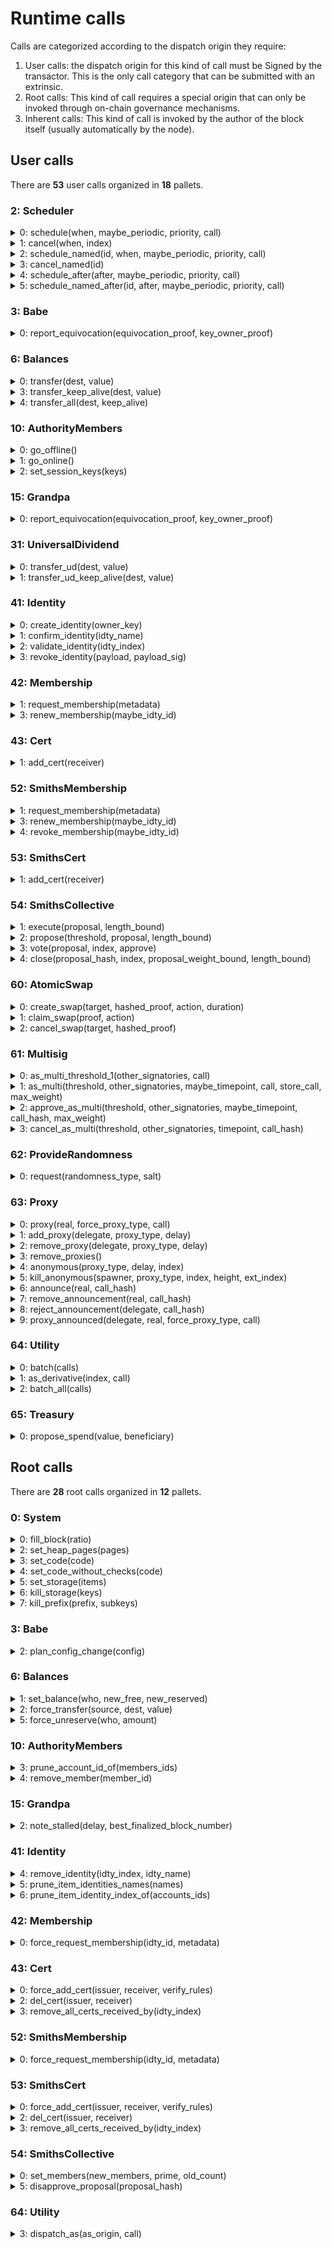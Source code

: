 # Runtime calls

Calls are categorized according to the dispatch origin they require:

1. User calls: the dispatch origin for this kind of call must be Signed by
the transactor. This is the only call category that can be submitted with an extrinsic.
1. Root calls: This kind of call requires a special origin that can only be invoked
through on-chain governance mechanisms.
1. Inherent calls: This kind of call is invoked by the author of the block itself
(usually automatically by the node).


## User calls

There are **53** user calls organized in **18** pallets.

### 2: Scheduler

<details><summary>0: schedule(when, maybe_periodic, priority, call)</summary>
<p>

### Index

`0`

### Documentation

Anonymously schedule a task.

### Types of parameters

```rust
when: T::BlockNumber,
maybe_periodic: Option<schedule::Period<T::BlockNumber>>,
priority: schedule::Priority,
call: Box<CallOrHashOf<T>>
```

</p>
</details>

<details><summary>1: cancel(when, index)</summary>
<p>

### Index

`1`

### Documentation

Cancel an anonymously scheduled task.

### Types of parameters

```rust
when: T::BlockNumber,
index: u32
```

</p>
</details>

<details><summary>2: schedule_named(id, when, maybe_periodic, priority, call)</summary>
<p>

### Index

`2`

### Documentation

Schedule a named task.

### Types of parameters

```rust
id: Vec<u8>,
when: T::BlockNumber,
maybe_periodic: Option<schedule::Period<T::BlockNumber>>,
priority: schedule::Priority,
call: Box<CallOrHashOf<T>>
```

</p>
</details>

<details><summary>3: cancel_named(id)</summary>
<p>

### Index

`3`

### Documentation

Cancel a named scheduled task.

### Types of parameters

```rust
id: Vec<u8>
```

</p>
</details>

<details><summary>4: schedule_after(after, maybe_periodic, priority, call)</summary>
<p>

### Index

`4`

### Documentation

Anonymously schedule a task after a delay.


### Types of parameters

```rust
after: T::BlockNumber,
maybe_periodic: Option<schedule::Period<T::BlockNumber>>,
priority: schedule::Priority,
call: Box<CallOrHashOf<T>>
```

</p>
</details>

<details><summary>5: schedule_named_after(id, after, maybe_periodic, priority, call)</summary>
<p>

### Index

`5`

### Documentation

Schedule a named task after a delay.


### Types of parameters

```rust
id: Vec<u8>,
after: T::BlockNumber,
maybe_periodic: Option<schedule::Period<T::BlockNumber>>,
priority: schedule::Priority,
call: Box<CallOrHashOf<T>>
```

</p>
</details>


### 3: Babe

<details><summary>0: report_equivocation(equivocation_proof, key_owner_proof)</summary>
<p>

### Index

`0`

### Documentation

Report authority equivocation/misbehavior. This method will verify
the equivocation proof and validate the given key ownership proof
against the extracted offender. If both are valid, the offence will
be reported.

### Types of parameters

```rust
equivocation_proof: Box<EquivocationProof<T::Header>>,
key_owner_proof: T::KeyOwnerProof
```

</p>
</details>


### 6: Balances

<details><summary>0: transfer(dest, value)</summary>
<p>

### Index

`0`

### Documentation

Transfer some liquid free balance to another account.

`transfer` will set the `FreeBalance` of the sender and receiver.
If the sender's account is below the existential deposit as a result
of the transfer, the account will be reaped.

The dispatch origin for this call must be `Signed` by the transactor.


### Types of parameters

```rust
dest: <T::Lookup as StaticLookup>::Source,
value: T::Balance
```

</p>
</details>

<details><summary>3: transfer_keep_alive(dest, value)</summary>
<p>

### Index

`3`

### Documentation

Same as the [`transfer`] call, but with a check that the transfer will not kill the
origin account.

99% of the time you want [`transfer`] instead.

[`transfer`]: struct.Pallet.html#method.transfer

### Types of parameters

```rust
dest: <T::Lookup as StaticLookup>::Source,
value: T::Balance
```

</p>
</details>

<details><summary>4: transfer_all(dest, keep_alive)</summary>
<p>

### Index

`4`

### Documentation

Transfer the entire transferable balance from the caller account.

NOTE: This function only attempts to transfer _transferable_ balances. This means that
any locked, reserved, or existential deposits (when `keep_alive` is `true`), will not be
transferred by this function. To ensure that this function results in a killed account,
you might need to prepare the account by removing any reference counters, storage
deposits, etc...

The dispatch origin of this call must be Signed.

- `dest`: The recipient of the transfer.
- `keep_alive`: A boolean to determine if the `transfer_all` operation should send all
  of the funds the account has, causing the sender account to be killed (false), or
  transfer everything except at least the existential deposit, which will guarantee to
  keep the sender account alive (true). # <weight>
- O(1). Just like transfer, but reading the user's transferable balance first.
  #</weight>

### Types of parameters

```rust
dest: <T::Lookup as StaticLookup>::Source,
keep_alive: bool
```

</p>
</details>


### 10: AuthorityMembers

<details><summary>0: go_offline()</summary>
<p>

### Index

`0`

### Documentation



</p>
</details>

<details><summary>1: go_online()</summary>
<p>

### Index

`1`

### Documentation



</p>
</details>

<details><summary>2: set_session_keys(keys)</summary>
<p>

### Index

`2`

### Documentation



### Types of parameters

```rust
keys: T::KeysWrapper
```

</p>
</details>


### 15: Grandpa

<details><summary>0: report_equivocation(equivocation_proof, key_owner_proof)</summary>
<p>

### Index

`0`

### Documentation

Report voter equivocation/misbehavior. This method will verify the
equivocation proof and validate the given key ownership proof
against the extracted offender. If both are valid, the offence
will be reported.

### Types of parameters

```rust
equivocation_proof: Box<EquivocationProof<T::Hash, T::BlockNumber>>,
key_owner_proof: T::KeyOwnerProof
```

</p>
</details>


### 31: UniversalDividend

<details><summary>0: transfer_ud(dest, value)</summary>
<p>

### Index

`0`

### Documentation

Transfer some liquid free balance to another account, in milliUD.

### Types of parameters

```rust
dest: <T::Lookup as StaticLookup>::Source,
value: BalanceOf<T>
```

</p>
</details>

<details><summary>1: transfer_ud_keep_alive(dest, value)</summary>
<p>

### Index

`1`

### Documentation

Transfer some liquid free balance to another account, in milliUD.

### Types of parameters

```rust
dest: <T::Lookup as StaticLookup>::Source,
value: BalanceOf<T>
```

</p>
</details>


### 41: Identity

<details><summary>0: create_identity(owner_key)</summary>
<p>

### Index

`0`

### Documentation



### Types of parameters

```rust
owner_key: T::AccountId
```

</p>
</details>

<details><summary>1: confirm_identity(idty_name)</summary>
<p>

### Index

`1`

### Documentation



### Types of parameters

```rust
idty_name: IdtyName
```

</p>
</details>

<details><summary>2: validate_identity(idty_index)</summary>
<p>

### Index

`2`

### Documentation



### Types of parameters

```rust
idty_index: T::IdtyIndex
```

</p>
</details>

<details><summary>3: revoke_identity(payload, payload_sig)</summary>
<p>

### Index

`3`

### Documentation



### Types of parameters

```rust
payload: RevocationPayload<T::AccountId, T::Hash>,
payload_sig: T::RevocationSignature
```

</p>
</details>


### 42: Membership

<details><summary>1: request_membership(metadata)</summary>
<p>

### Index

`1`

### Documentation



### Types of parameters

```rust
metadata: T::MetaData
```

</p>
</details>

<details><summary>3: renew_membership(maybe_idty_id)</summary>
<p>

### Index

`3`

### Documentation



### Types of parameters

```rust
maybe_idty_id: Option<T::IdtyId>
```

</p>
</details>


### 43: Cert

<details><summary>1: add_cert(receiver)</summary>
<p>

### Index

`1`

### Documentation



### Types of parameters

```rust
receiver: T::AccountId
```

</p>
</details>


### 52: SmithsMembership

<details><summary>1: request_membership(metadata)</summary>
<p>

### Index

`1`

### Documentation



### Types of parameters

```rust
metadata: T::MetaData
```

</p>
</details>

<details><summary>3: renew_membership(maybe_idty_id)</summary>
<p>

### Index

`3`

### Documentation



### Types of parameters

```rust
maybe_idty_id: Option<T::IdtyId>
```

</p>
</details>

<details><summary>4: revoke_membership(maybe_idty_id)</summary>
<p>

### Index

`4`

### Documentation



### Types of parameters

```rust
maybe_idty_id: Option<T::IdtyId>
```

</p>
</details>


### 53: SmithsCert

<details><summary>1: add_cert(receiver)</summary>
<p>

### Index

`1`

### Documentation



### Types of parameters

```rust
receiver: T::AccountId
```

</p>
</details>


### 54: SmithsCollective

<details><summary>1: execute(proposal, length_bound)</summary>
<p>

### Index

`1`

### Documentation

Dispatch a proposal from a member using the `Member` origin.

Origin must be a member of the collective.


### Types of parameters

```rust
proposal: Box<<T as Config<I>>::Proposal>,
length_bound: u32
```

</p>
</details>

<details><summary>2: propose(threshold, proposal, length_bound)</summary>
<p>

### Index

`2`

### Documentation

Add a new proposal to either be voted on or executed directly.

Requires the sender to be member.

`threshold` determines whether `proposal` is executed directly (`threshold < 2`)
or put up for voting.


### Types of parameters

```rust
threshold: MemberCount,
proposal: Box<<T as Config<I>>::Proposal>,
length_bound: u32
```

</p>
</details>

<details><summary>3: vote(proposal, index, approve)</summary>
<p>

### Index

`3`

### Documentation

Add an aye or nay vote for the sender to the given proposal.

Requires the sender to be a member.

Transaction fees will be waived if the member is voting on any particular proposal
for the first time and the call is successful. Subsequent vote changes will charge a
fee.

### Types of parameters

```rust
proposal: T::Hash,
index: ProposalIndex,
approve: bool
```

</p>
</details>

<details><summary>4: close(proposal_hash, index, proposal_weight_bound, length_bound)</summary>
<p>

### Index

`4`

### Documentation

Close a vote that is either approved, disapproved or whose voting period has ended.

May be called by any signed account in order to finish voting and close the proposal.

If called before the end of the voting period it will only close the vote if it is
has enough votes to be approved or disapproved.

If called after the end of the voting period abstentions are counted as rejections
unless there is a prime member set and the prime member cast an approval.

If the close operation completes successfully with disapproval, the transaction fee will
be waived. Otherwise execution of the approved operation will be charged to the caller.

+ `proposal_weight_bound`: The maximum amount of weight consumed by executing the closed
proposal.
+ `length_bound`: The upper bound for the length of the proposal in storage. Checked via
`storage::read` so it is `size_of::<u32>() == 4` larger than the pure length.


### Types of parameters

```rust
proposal_hash: T::Hash,
index: ProposalIndex,
proposal_weight_bound: Weight,
length_bound: u32
```

</p>
</details>


### 60: AtomicSwap

<details><summary>0: create_swap(target, hashed_proof, action, duration)</summary>
<p>

### Index

`0`

### Documentation

Register a new atomic swap, declaring an intention to send funds from origin to target
on the current blockchain. The target can claim the fund using the revealed proof. If
the fund is not claimed after `duration` blocks, then the sender can cancel the swap.

The dispatch origin for this call must be _Signed_.

- `target`: Receiver of the atomic swap.
- `hashed_proof`: The blake2_256 hash of the secret proof.
- `balance`: Funds to be sent from origin.
- `duration`: Locked duration of the atomic swap. For safety reasons, it is recommended
  that the revealer uses a shorter duration than the counterparty, to prevent the
  situation where the revealer reveals the proof too late around the end block.

### Types of parameters

```rust
target: T::AccountId,
hashed_proof: HashedProof,
action: T::SwapAction,
duration: T::BlockNumber
```

</p>
</details>

<details><summary>1: claim_swap(proof, action)</summary>
<p>

### Index

`1`

### Documentation

Claim an atomic swap.

The dispatch origin for this call must be _Signed_.

- `proof`: Revealed proof of the claim.
- `action`: Action defined in the swap, it must match the entry in blockchain. Otherwise
  the operation fails. This is used for weight calculation.

### Types of parameters

```rust
proof: Vec<u8>,
action: T::SwapAction
```

</p>
</details>

<details><summary>2: cancel_swap(target, hashed_proof)</summary>
<p>

### Index

`2`

### Documentation

Cancel an atomic swap. Only possible after the originally set duration has passed.

The dispatch origin for this call must be _Signed_.

- `target`: Target of the original atomic swap.
- `hashed_proof`: Hashed proof of the original atomic swap.

### Types of parameters

```rust
target: T::AccountId,
hashed_proof: HashedProof
```

</p>
</details>


### 61: Multisig

<details><summary>0: as_multi_threshold_1(other_signatories, call)</summary>
<p>

### Index

`0`

### Documentation

Immediately dispatch a multi-signature call using a single approval from the caller.

The dispatch origin for this call must be _Signed_.

- `other_signatories`: The accounts (other than the sender) who are part of the
multi-signature, but do not participate in the approval process.
- `call`: The call to be executed.

Result is equivalent to the dispatched result.


### Types of parameters

```rust
other_signatories: Vec<T::AccountId>,
call: Box<<T as Config>::Call>
```

</p>
</details>

<details><summary>1: as_multi(threshold, other_signatories, maybe_timepoint, call, store_call, max_weight)</summary>
<p>

### Index

`1`

### Documentation

Register approval for a dispatch to be made from a deterministic composite account if
approved by a total of `threshold - 1` of `other_signatories`.

If there are enough, then dispatch the call.

Payment: `DepositBase` will be reserved if this is the first approval, plus
`threshold` times `DepositFactor`. It is returned once this dispatch happens or
is cancelled.

The dispatch origin for this call must be _Signed_.

- `threshold`: The total number of approvals for this dispatch before it is executed.
- `other_signatories`: The accounts (other than the sender) who can approve this
dispatch. May not be empty.
- `maybe_timepoint`: If this is the first approval, then this must be `None`. If it is
not the first approval, then it must be `Some`, with the timepoint (block number and
transaction index) of the first approval transaction.
- `call`: The call to be executed.

NOTE: Unless this is the final approval, you will generally want to use
`approve_as_multi` instead, since it only requires a hash of the call.

Result is equivalent to the dispatched result if `threshold` is exactly `1`. Otherwise
on success, result is `Ok` and the result from the interior call, if it was executed,
may be found in the deposited `MultisigExecuted` event.


### Types of parameters

```rust
threshold: u16,
other_signatories: Vec<T::AccountId>,
maybe_timepoint: Option<Timepoint<T::BlockNumber>>,
call: OpaqueCall<T>,
store_call: bool,
max_weight: Weight
```

</p>
</details>

<details><summary>2: approve_as_multi(threshold, other_signatories, maybe_timepoint, call_hash, max_weight)</summary>
<p>

### Index

`2`

### Documentation

Register approval for a dispatch to be made from a deterministic composite account if
approved by a total of `threshold - 1` of `other_signatories`.

Payment: `DepositBase` will be reserved if this is the first approval, plus
`threshold` times `DepositFactor`. It is returned once this dispatch happens or
is cancelled.

The dispatch origin for this call must be _Signed_.

- `threshold`: The total number of approvals for this dispatch before it is executed.
- `other_signatories`: The accounts (other than the sender) who can approve this
dispatch. May not be empty.
- `maybe_timepoint`: If this is the first approval, then this must be `None`. If it is
not the first approval, then it must be `Some`, with the timepoint (block number and
transaction index) of the first approval transaction.
- `call_hash`: The hash of the call to be executed.

NOTE: If this is the final approval, you will want to use `as_multi` instead.


### Types of parameters

```rust
threshold: u16,
other_signatories: Vec<T::AccountId>,
maybe_timepoint: Option<Timepoint<T::BlockNumber>>,
call_hash: [u8; 32],
max_weight: Weight
```

</p>
</details>

<details><summary>3: cancel_as_multi(threshold, other_signatories, timepoint, call_hash)</summary>
<p>

### Index

`3`

### Documentation

Cancel a pre-existing, on-going multisig transaction. Any deposit reserved previously
for this operation will be unreserved on success.

The dispatch origin for this call must be _Signed_.

- `threshold`: The total number of approvals for this dispatch before it is executed.
- `other_signatories`: The accounts (other than the sender) who can approve this
dispatch. May not be empty.
- `timepoint`: The timepoint (block number and transaction index) of the first approval
transaction for this dispatch.
- `call_hash`: The hash of the call to be executed.


### Types of parameters

```rust
threshold: u16,
other_signatories: Vec<T::AccountId>,
timepoint: Timepoint<T::BlockNumber>,
call_hash: [u8; 32]
```

</p>
</details>


### 62: ProvideRandomness

<details><summary>0: request(randomness_type, salt)</summary>
<p>

### Index

`0`

### Documentation

Request a randomness

### Types of parameters

```rust
randomness_type: RandomnessType,
salt: H256
```

</p>
</details>


### 63: Proxy

<details><summary>0: proxy(real, force_proxy_type, call)</summary>
<p>

### Index

`0`

### Documentation

Dispatch the given `call` from an account that the sender is authorised for through
`add_proxy`.

Removes any corresponding announcement(s).

The dispatch origin for this call must be _Signed_.

Parameters:
- `real`: The account that the proxy will make a call on behalf of.
- `force_proxy_type`: Specify the exact proxy type to be used and checked for this call.
- `call`: The call to be made by the `real` account.


### Types of parameters

```rust
real: T::AccountId,
force_proxy_type: Option<T::ProxyType>,
call: Box<<T as Config>::Call>
```

</p>
</details>

<details><summary>1: add_proxy(delegate, proxy_type, delay)</summary>
<p>

### Index

`1`

### Documentation

Register a proxy account for the sender that is able to make calls on its behalf.

The dispatch origin for this call must be _Signed_.

Parameters:
- `proxy`: The account that the `caller` would like to make a proxy.
- `proxy_type`: The permissions allowed for this proxy account.
- `delay`: The announcement period required of the initial proxy. Will generally be
zero.


### Types of parameters

```rust
delegate: T::AccountId,
proxy_type: T::ProxyType,
delay: T::BlockNumber
```

</p>
</details>

<details><summary>2: remove_proxy(delegate, proxy_type, delay)</summary>
<p>

### Index

`2`

### Documentation

Unregister a proxy account for the sender.

The dispatch origin for this call must be _Signed_.

Parameters:
- `proxy`: The account that the `caller` would like to remove as a proxy.
- `proxy_type`: The permissions currently enabled for the removed proxy account.


### Types of parameters

```rust
delegate: T::AccountId,
proxy_type: T::ProxyType,
delay: T::BlockNumber
```

</p>
</details>

<details><summary>3: remove_proxies()</summary>
<p>

### Index

`3`

### Documentation

Unregister all proxy accounts for the sender.

The dispatch origin for this call must be _Signed_.

WARNING: This may be called on accounts created by `anonymous`, however if done, then
the unreserved fees will be inaccessible. **All access to this account will be lost.**


</p>
</details>

<details><summary>4: anonymous(proxy_type, delay, index)</summary>
<p>

### Index

`4`

### Documentation

Spawn a fresh new account that is guaranteed to be otherwise inaccessible, and
initialize it with a proxy of `proxy_type` for `origin` sender.

Requires a `Signed` origin.

- `proxy_type`: The type of the proxy that the sender will be registered as over the
new account. This will almost always be the most permissive `ProxyType` possible to
allow for maximum flexibility.
- `index`: A disambiguation index, in case this is called multiple times in the same
transaction (e.g. with `utility::batch`). Unless you're using `batch` you probably just
want to use `0`.
- `delay`: The announcement period required of the initial proxy. Will generally be
zero.

Fails with `Duplicate` if this has already been called in this transaction, from the
same sender, with the same parameters.

Fails if there are insufficient funds to pay for deposit.


### Types of parameters

```rust
proxy_type: T::ProxyType,
delay: T::BlockNumber,
index: u16
```

</p>
</details>

<details><summary>5: kill_anonymous(spawner, proxy_type, index, height, ext_index)</summary>
<p>

### Index

`5`

### Documentation

Removes a previously spawned anonymous proxy.

WARNING: **All access to this account will be lost.** Any funds held in it will be
inaccessible.

Requires a `Signed` origin, and the sender account must have been created by a call to
`anonymous` with corresponding parameters.

- `spawner`: The account that originally called `anonymous` to create this account.
- `index`: The disambiguation index originally passed to `anonymous`. Probably `0`.
- `proxy_type`: The proxy type originally passed to `anonymous`.
- `height`: The height of the chain when the call to `anonymous` was processed.
- `ext_index`: The extrinsic index in which the call to `anonymous` was processed.

Fails with `NoPermission` in case the caller is not a previously created anonymous
account whose `anonymous` call has corresponding parameters.


### Types of parameters

```rust
spawner: T::AccountId,
proxy_type: T::ProxyType,
index: u16,
height: T::BlockNumber,
ext_index: u32
```

</p>
</details>

<details><summary>6: announce(real, call_hash)</summary>
<p>

### Index

`6`

### Documentation

Publish the hash of a proxy-call that will be made in the future.

This must be called some number of blocks before the corresponding `proxy` is attempted
if the delay associated with the proxy relationship is greater than zero.

No more than `MaxPending` announcements may be made at any one time.

This will take a deposit of `AnnouncementDepositFactor` as well as
`AnnouncementDepositBase` if there are no other pending announcements.

The dispatch origin for this call must be _Signed_ and a proxy of `real`.

Parameters:
- `real`: The account that the proxy will make a call on behalf of.
- `call_hash`: The hash of the call to be made by the `real` account.


### Types of parameters

```rust
real: T::AccountId,
call_hash: CallHashOf<T>
```

</p>
</details>

<details><summary>7: remove_announcement(real, call_hash)</summary>
<p>

### Index

`7`

### Documentation

Remove a given announcement.

May be called by a proxy account to remove a call they previously announced and return
the deposit.

The dispatch origin for this call must be _Signed_.

Parameters:
- `real`: The account that the proxy will make a call on behalf of.
- `call_hash`: The hash of the call to be made by the `real` account.


### Types of parameters

```rust
real: T::AccountId,
call_hash: CallHashOf<T>
```

</p>
</details>

<details><summary>8: reject_announcement(delegate, call_hash)</summary>
<p>

### Index

`8`

### Documentation

Remove the given announcement of a delegate.

May be called by a target (proxied) account to remove a call that one of their delegates
(`delegate`) has announced they want to execute. The deposit is returned.

The dispatch origin for this call must be _Signed_.

Parameters:
- `delegate`: The account that previously announced the call.
- `call_hash`: The hash of the call to be made.


### Types of parameters

```rust
delegate: T::AccountId,
call_hash: CallHashOf<T>
```

</p>
</details>

<details><summary>9: proxy_announced(delegate, real, force_proxy_type, call)</summary>
<p>

### Index

`9`

### Documentation

Dispatch the given `call` from an account that the sender is authorized for through
`add_proxy`.

Removes any corresponding announcement(s).

The dispatch origin for this call must be _Signed_.

Parameters:
- `real`: The account that the proxy will make a call on behalf of.
- `force_proxy_type`: Specify the exact proxy type to be used and checked for this call.
- `call`: The call to be made by the `real` account.


### Types of parameters

```rust
delegate: T::AccountId,
real: T::AccountId,
force_proxy_type: Option<T::ProxyType>,
call: Box<<T as Config>::Call>
```

</p>
</details>


### 64: Utility

<details><summary>0: batch(calls)</summary>
<p>

### Index

`0`

### Documentation

Send a batch of dispatch calls.

May be called from any origin.

- `calls`: The calls to be dispatched from the same origin. The number of call must not
  exceed the constant: `batched_calls_limit` (available in constant metadata).

If origin is root then call are dispatch without checking origin filter. (This includes
bypassing `frame_system::Config::BaseCallFilter`).


### Types of parameters

```rust
calls: Vec<<T as Config>::Call>
```

</p>
</details>

<details><summary>1: as_derivative(index, call)</summary>
<p>

### Index

`1`

### Documentation

Send a call through an indexed pseudonym of the sender.

Filter from origin are passed along. The call will be dispatched with an origin which
use the same filter as the origin of this call.

NOTE: If you need to ensure that any account-based filtering is not honored (i.e.
because you expect `proxy` to have been used prior in the call stack and you do not want
the call restrictions to apply to any sub-accounts), then use `as_multi_threshold_1`
in the Multisig pallet instead.

NOTE: Prior to version *12, this was called `as_limited_sub`.

The dispatch origin for this call must be _Signed_.

### Types of parameters

```rust
index: u16,
call: Box<<T as Config>::Call>
```

</p>
</details>

<details><summary>2: batch_all(calls)</summary>
<p>

### Index

`2`

### Documentation

Send a batch of dispatch calls and atomically execute them.
The whole transaction will rollback and fail if any of the calls failed.

May be called from any origin.

- `calls`: The calls to be dispatched from the same origin. The number of call must not
  exceed the constant: `batched_calls_limit` (available in constant metadata).

If origin is root then call are dispatch without checking origin filter. (This includes
bypassing `frame_system::Config::BaseCallFilter`).


### Types of parameters

```rust
calls: Vec<<T as Config>::Call>
```

</p>
</details>


### 65: Treasury

<details><summary>0: propose_spend(value, beneficiary)</summary>
<p>

### Index

`0`

### Documentation

Put forward a suggestion for spending. A deposit proportional to the value
is reserved and slashed if the proposal is rejected. It is returned once the
proposal is awarded.


### Types of parameters

```rust
value: BalanceOf<T, I>,
beneficiary: <T::Lookup as StaticLookup>::Source
```

</p>
</details>



## Root calls

There are **28** root calls organized in **12** pallets.

### 0: System

<details><summary>0: fill_block(ratio)</summary>
<p>

### Index

`0`

### Documentation

A dispatch that will fill the block weight up to the given ratio.

### Types of parameters

```rust
ratio: Perbill
```

</p>
</details>

<details><summary>2: set_heap_pages(pages)</summary>
<p>

### Index

`2`

### Documentation

Set the number of pages in the WebAssembly environment's heap.

### Types of parameters

```rust
pages: u64
```

</p>
</details>

<details><summary>3: set_code(code)</summary>
<p>

### Index

`3`

### Documentation

Set the new runtime code.


### Types of parameters

```rust
code: Vec<u8>
```

</p>
</details>

<details><summary>4: set_code_without_checks(code)</summary>
<p>

### Index

`4`

### Documentation

Set the new runtime code without doing any checks of the given `code`.


### Types of parameters

```rust
code: Vec<u8>
```

</p>
</details>

<details><summary>5: set_storage(items)</summary>
<p>

### Index

`5`

### Documentation

Set some items of storage.

### Types of parameters

```rust
items: Vec<KeyValue>
```

</p>
</details>

<details><summary>6: kill_storage(keys)</summary>
<p>

### Index

`6`

### Documentation

Kill some items from storage.

### Types of parameters

```rust
keys: Vec<Key>
```

</p>
</details>

<details><summary>7: kill_prefix(prefix, subkeys)</summary>
<p>

### Index

`7`

### Documentation

Kill all storage items with a key that starts with the given prefix.

**NOTE:** We rely on the Root origin to provide us the number of subkeys under
the prefix we are removing to accurately calculate the weight of this function.

### Types of parameters

```rust
prefix: Key,
subkeys: u32
```

</p>
</details>


### 3: Babe

<details><summary>2: plan_config_change(config)</summary>
<p>

### Index

`2`

### Documentation

Plan an epoch config change. The epoch config change is recorded and will be enacted on
the next call to `enact_epoch_change`. The config will be activated one epoch after.
Multiple calls to this method will replace any existing planned config change that had
not been enacted yet.

### Types of parameters

```rust
config: NextConfigDescriptor
```

</p>
</details>


### 6: Balances

<details><summary>1: set_balance(who, new_free, new_reserved)</summary>
<p>

### Index

`1`

### Documentation

Set the balances of a given account.

This will alter `FreeBalance` and `ReservedBalance` in storage. it will
also alter the total issuance of the system (`TotalIssuance`) appropriately.
If the new free or reserved balance is below the existential deposit,
it will reset the account nonce (`frame_system::AccountNonce`).

The dispatch origin for this call is `root`.

### Types of parameters

```rust
who: <T::Lookup as StaticLookup>::Source,
new_free: T::Balance,
new_reserved: T::Balance
```

</p>
</details>

<details><summary>2: force_transfer(source, dest, value)</summary>
<p>

### Index

`2`

### Documentation

Exactly as `transfer`, except the origin must be root and the source account may be
specified.

### Types of parameters

```rust
source: <T::Lookup as StaticLookup>::Source,
dest: <T::Lookup as StaticLookup>::Source,
value: T::Balance
```

</p>
</details>

<details><summary>5: force_unreserve(who, amount)</summary>
<p>

### Index

`5`

### Documentation

Unreserve some balance from a user by force.

Can only be called by ROOT.

### Types of parameters

```rust
who: <T::Lookup as StaticLookup>::Source,
amount: T::Balance
```

</p>
</details>


### 10: AuthorityMembers

<details><summary>3: prune_account_id_of(members_ids)</summary>
<p>

### Index

`3`

### Documentation



### Types of parameters

```rust
members_ids: Vec<T::MemberId>
```

</p>
</details>

<details><summary>4: remove_member(member_id)</summary>
<p>

### Index

`4`

### Documentation



### Types of parameters

```rust
member_id: T::MemberId
```

</p>
</details>


### 15: Grandpa

<details><summary>2: note_stalled(delay, best_finalized_block_number)</summary>
<p>

### Index

`2`

### Documentation

Note that the current authority set of the GRANDPA finality gadget has
stalled. This will trigger a forced authority set change at the beginning
of the next session, to be enacted `delay` blocks after that. The delay
should be high enough to safely assume that the block signalling the
forced change will not be re-orged (e.g. 1000 blocks). The GRANDPA voters
will start the new authority set using the given finalized block as base.
Only callable by root.

### Types of parameters

```rust
delay: T::BlockNumber,
best_finalized_block_number: T::BlockNumber
```

</p>
</details>


### 41: Identity

<details><summary>4: remove_identity(idty_index, idty_name)</summary>
<p>

### Index

`4`

### Documentation



### Types of parameters

```rust
idty_index: T::IdtyIndex,
idty_name: Option<IdtyName>
```

</p>
</details>

<details><summary>5: prune_item_identities_names(names)</summary>
<p>

### Index

`5`

### Documentation



### Types of parameters

```rust
names: Vec<IdtyName>
```

</p>
</details>

<details><summary>6: prune_item_identity_index_of(accounts_ids)</summary>
<p>

### Index

`6`

### Documentation



### Types of parameters

```rust
accounts_ids: Vec<T::AccountId>
```

</p>
</details>


### 42: Membership

<details><summary>0: force_request_membership(idty_id, metadata)</summary>
<p>

### Index

`0`

### Documentation



### Types of parameters

```rust
idty_id: T::IdtyId,
metadata: T::MetaData
```

</p>
</details>


### 43: Cert

<details><summary>0: force_add_cert(issuer, receiver, verify_rules)</summary>
<p>

### Index

`0`

### Documentation



### Types of parameters

```rust
issuer: T::IdtyIndex,
receiver: T::IdtyIndex,
verify_rules: bool
```

</p>
</details>

<details><summary>2: del_cert(issuer, receiver)</summary>
<p>

### Index

`2`

### Documentation



### Types of parameters

```rust
issuer: T::IdtyIndex,
receiver: T::IdtyIndex
```

</p>
</details>

<details><summary>3: remove_all_certs_received_by(idty_index)</summary>
<p>

### Index

`3`

### Documentation



### Types of parameters

```rust
idty_index: T::IdtyIndex
```

</p>
</details>


### 52: SmithsMembership

<details><summary>0: force_request_membership(idty_id, metadata)</summary>
<p>

### Index

`0`

### Documentation



### Types of parameters

```rust
idty_id: T::IdtyId,
metadata: T::MetaData
```

</p>
</details>


### 53: SmithsCert

<details><summary>0: force_add_cert(issuer, receiver, verify_rules)</summary>
<p>

### Index

`0`

### Documentation



### Types of parameters

```rust
issuer: T::IdtyIndex,
receiver: T::IdtyIndex,
verify_rules: bool
```

</p>
</details>

<details><summary>2: del_cert(issuer, receiver)</summary>
<p>

### Index

`2`

### Documentation



### Types of parameters

```rust
issuer: T::IdtyIndex,
receiver: T::IdtyIndex
```

</p>
</details>

<details><summary>3: remove_all_certs_received_by(idty_index)</summary>
<p>

### Index

`3`

### Documentation



### Types of parameters

```rust
idty_index: T::IdtyIndex
```

</p>
</details>


### 54: SmithsCollective

<details><summary>0: set_members(new_members, prime, old_count)</summary>
<p>

### Index

`0`

### Documentation

Set the collective's membership.

- `new_members`: The new member list. Be nice to the chain and provide it sorted.
- `prime`: The prime member whose vote sets the default.
- `old_count`: The upper bound for the previous number of members in storage. Used for
  weight estimation.

Requires root origin.

NOTE: Does not enforce the expected `MaxMembers` limit on the amount of members, but
      the weight estimations rely on it to estimate dispatchable weight.

# WARNING:

The `pallet-collective` can also be managed by logic outside of the pallet through the
implementation of the trait [`ChangeMembers`].
Any call to `set_members` must be careful that the member set doesn't get out of sync
with other logic managing the member set.


### Types of parameters

```rust
new_members: Vec<T::AccountId>,
prime: Option<T::AccountId>,
old_count: MemberCount
```

</p>
</details>

<details><summary>5: disapprove_proposal(proposal_hash)</summary>
<p>

### Index

`5`

### Documentation

Disapprove a proposal, close, and remove it from the system, regardless of its current
state.

Must be called by the Root origin.

Parameters:
* `proposal_hash`: The hash of the proposal that should be disapproved.


### Types of parameters

```rust
proposal_hash: T::Hash
```

</p>
</details>


### 64: Utility

<details><summary>3: dispatch_as(as_origin, call)</summary>
<p>

### Index

`3`

### Documentation

Dispatches a function call with a provided origin.

The dispatch origin for this call must be _Root_.


### Types of parameters

```rust
as_origin: Box<T::PalletsOrigin>,
call: Box<<T as Config>::Call>
```

</p>
</details>

